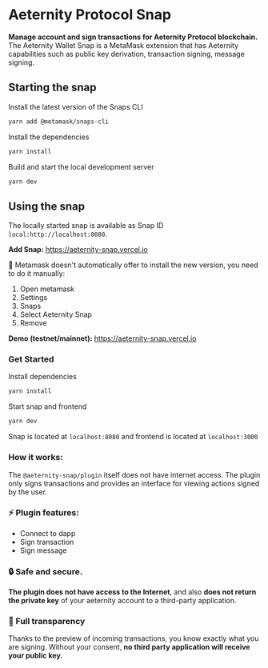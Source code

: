 # Aeternity Protocol Snap

**Manage account and sign transactions for Aeternity Protocol blockchain.**
The Aeternity Wallet Snap is a MetaMask extension that has Aeternity capabilities such as public key derivation, transaction signing, message signing.

## Starting the snap

Install the latest version of the Snaps CLI

```bash
yarn add @metamask/snaps-cli
```

Install the dependencies

```bash
yarn install
```

Build and start the local development server

```bash
yarn dev
```

## Using the snap

The locally started snap is available as Snap ID `local:http://localhost:8080`.

**Add Snap:** https://aeternity-snap.vercel.io

🔄 Metamask doesn't automatically offer to install the new version, you need to do it manually:

1. Open metamask
2. Settings
3. Snaps
4. Select Aeternity Snap
5. Remove

**Demo (testnet/mainnet):** https://aeternity-snap.vercel.io

### Get Started

Install dependencies

```bash
yarn install
```

Start snap and frontend

```bash
yarn dev
```

Snap is located at `localhost:8080` and frontend is located at `localhost:3000`

### How it works:

The `@aeternity-snap/plugin` itself does not have internet access. The plugin only signs transactions and provides an interface for viewing actions signed by the user.

### ⚡️ Plugin features:

- Connect to dapp
- Sign transaction
- Sign message

### 🔒 Safe and secure.

**The plugin does not have access to the Internet**, and also **does not return the private key** of your aeternity account to a third-party application.

### 👀 Full transparency

Thanks to the preview of incoming transactions, you know exactly what you are signing. Without your consent, **no third party application will receive your public key.**
